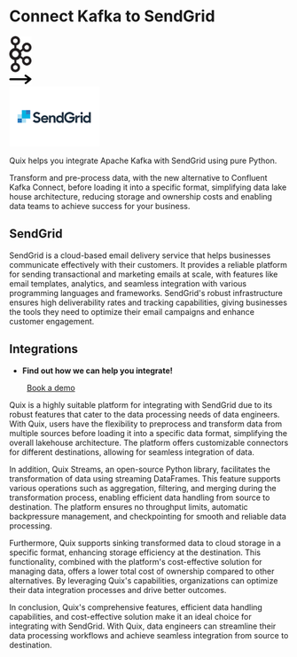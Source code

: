 # Connect Kafka to SendGrid

<div class="connect-images cards blog-grid-card" markdown>
<div>
<img src="../images/kafka_logo.png" width="40px" />
</div>
<div>
<img src="../images/arrow.svg" width="40px" />
</div>
<div>
<img src="./images/sendgrid_1.jpg" />
</div>
</div>

Quix helps you integrate Apache Kafka with SendGrid using pure Python.

Transform and pre-process data, with the new alternative to Confluent Kafka Connect, before loading it into a specific format, simplifying data lake house architecture, reducing storage and ownership costs and enabling data teams to achieve success for your business.

## SendGrid

SendGrid is a cloud-based email delivery service that helps businesses communicate effectively with their customers. It provides a reliable platform for sending transactional and marketing emails at scale, with features like email templates, analytics, and seamless integration with various programming languages and frameworks. SendGrid's robust infrastructure ensures high deliverability rates and tracking capabilities, giving businesses the tools they need to optimize their email campaigns and enhance customer engagement.

## Integrations

<div class="grid cards" markdown>

- __Find out how we can help you integrate!__

    <a class="md-button md-button--primary" href="https://share.hsforms.com/1iW0TmZzKQMChk0lxd_tGiw4yjw2?__hstc=175542013.2303933fbd746c0ac86d9ccbe9bc9100.1728383268831.1729603416735.1729620918855.31&__hssc=175542013.1.1729620918855&__hsfp=2132701734" target="_blank" style="margin:.5rem;">Book a demo</a>

</div>


Quix is a highly suitable platform for integrating with SendGrid due to its robust features that cater to the data processing needs of data engineers. With Quix, users have the flexibility to preprocess and transform data from multiple sources before loading it into a specific data format, simplifying the overall lakehouse architecture. The platform offers customizable connectors for different destinations, allowing for seamless integration of data.

In addition, Quix Streams, an open-source Python library, facilitates the transformation of data using streaming DataFrames. This feature supports various operations such as aggregation, filtering, and merging during the transformation process, enabling efficient data handling from source to destination. The platform ensures no throughput limits, automatic backpressure management, and checkpointing for smooth and reliable data processing.

Furthermore, Quix supports sinking transformed data to cloud storage in a specific format, enhancing storage efficiency at the destination. This functionality, combined with the platform's cost-effective solution for managing data, offers a lower total cost of ownership compared to other alternatives. By leveraging Quix's capabilities, organizations can optimize their data integration processes and drive better outcomes.

In conclusion, Quix's comprehensive features, efficient data handling capabilities, and cost-effective solution make it an ideal choice for integrating with SendGrid. With Quix, data engineers can streamline their data processing workflows and achieve seamless integration from source to destination.

